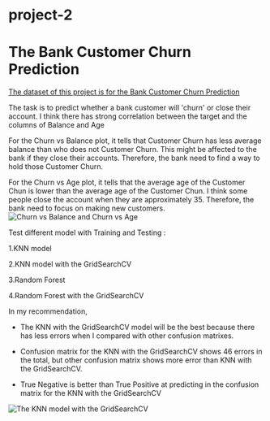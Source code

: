 # project-2

# The Bank Customer Churn Prediction

[The dataset of this project is for the Bank Customer Churn Prediction](https://www.kaggle.com/datasets/gauravtopre/bank-customer-churn-dataset) 

The task is to predict whether a bank customer will 'churn' or close their account. I think there has strong correlation between the target and the columns of Balance and Age

For the Churn vs Balance plot, it tells that Customer Churn has less average balance than who does not Customer Churn. This might be affected to the bank if they close their accounts. Therefore, the bank need to find a way to hold those Customer Churn.

For the Churn vs Age plot, it tells that the average age of the Customer Chun is lower than the average age of the Customer Chun. I think some people close the account when they are approximately 35. Therefore, the bank need to focus on making new customers.
![Churn vs Balance and Churn vs Age](https://user-images.githubusercontent.com/109550293/193689333-fae36f55-0eab-4a0a-9f7c-b15a2daed6ce.png)


Test different model with Training and Testing :

  1.KNN model
  
  2.KNN model with the GridSearchCV
  
  3.Random Forest
  
  4.Random Forest with the GridSearchCV
  
In my recommendation, 

- The KNN with the GridSearchCV model will be the best because there has less errors when I compared with other confusion matrixes. 
  
- Confusion matrix for the KNN with the GridSearchCV shows 46 errors in the total, but other confusion matrix shows more error than KNN with the GridSearchCV. 

- True Negative is better than True Positive at predicting in the confusion matrix for the KNN with the GridSearchCV

![The KNN model with the GridSearchCV](https://user-images.githubusercontent.com/109550293/193691424-f6389212-b2eb-49e9-a577-b2b52b862358.png)



